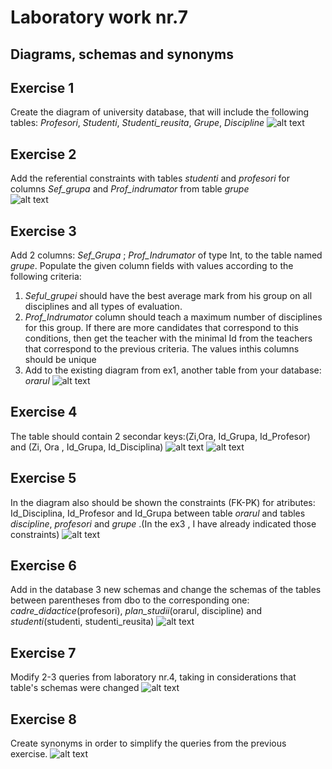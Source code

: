 # Laboratory work nr.7
## Diagrams, schemas and synonyms

## Exercise 1 
Create the diagram of university database, that will include the following tables: *Profesori*, *Studenti*, *Studenti_reusita*, *Grupe*, 
*Discipline*
![alt text](screens/ex1.PNG "Logo Title Text 1")

## Exercise 2
Add the referential constraints with tables *studenti* and *profesori* for columns *Sef_grupa* and *Prof_indrumator* from table *grupe*   
![alt text](screens/ex2.PNG "Logo Title Text 1")

## Exercise 3
Add 2 columns: *Sef_Grupa* ; *Prof_Indrumator* of type Int, to the table named *grupe*. Populate the given column fields with values according to the following
criteria:
1. *Seful_grupei* should have the best average mark from his group  on all disciplines and all types of evaluation.
2. *Prof_Indrumator* column should teach a maximum number of disciplines for this group. If there are more candidates that correspond to 
this conditions, then get the teacher with the minimal Id from the teachers that correspond to the previous criteria. The values inthis columns should be unique
3. Add to the existing diagram from ex1, another table from your database: *orarul*
![alt text](screens/ex3.PNG "Logo Title Text 1")

## Exercise 4
The table should contain 2 secondar keys:(Zi,Ora, Id_Grupa, Id_Profesor) and (Zi, Ora , Id_Grupa, Id_Disciplina)
  ![alt text](screens/ex4.PNG "Logo Title Text 1")
  ![alt text](screens/ex4.2.PNG "Logo Title Text 1")

## Exercise 5
In the diagram also should be shown  the constraints (FK-PK) for atributes: Id_Disciplina, Id_Profesor and Id_Grupa between table *orarul* 
and tables *discipline*, *profesori* and *grupe* .(In the ex3 , I have already indicated those constraints)
 ![alt text](screens/ex3.PNG "Logo Title Text 1")
 
 ## Exercise 6 
 Add in the database 3 new schemas and change the schemas of the tables between parentheses from dbo to the corresponding one:
 *cadre_didactice*(profesori), *plan_studii*(orarul, discipline) and *studenti*(studenti, studenti_reusita)
![alt text](screens/ex6.PNG "Logo Title Text 1")

## Exercise 7 
Modify 2-3 queries from laboratory nr.4, taking in considerations that table's schemas were changed
![alt text](screens/ex7.PNG "Logo Title Text 1")

## Exercise 8
Create synonyms in order to simplify the queries from the previous exercise.
![alt text](screens/ex8.PNG "Logo Title Text 1")

